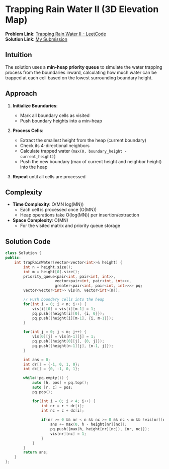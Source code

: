 # Trapping Rain Water II (3D Elevation Map)

**Problem Link**: [Trapping Rain Water II - LeetCode](https://leetcode.com/problems/trapping-rain-water-ii/)  
**Solution Link**: [My Submission](https://leetcode.com/problems/trapping-rain-water-ii/submissions/1625406945)

## Intuition
The solution uses a **min-heap priority queue** to simulate the water trapping process from the boundaries inward, calculating how much water can be trapped at each cell based on the lowest surrounding boundary height.

## Approach
1. **Initialize Boundaries**:
   - Mark all boundary cells as visited
   - Push boundary heights into a min-heap

2. **Process Cells**:
   - Extract the smallest height from the heap (current boundary)
   - Check its 4-directional neighbors
   - Calculate trapped water (`max(0, boundary_height - current_height)`)
   - Push the new boundary (max of current height and neighbor height) into the heap

3. **Repeat** until all cells are processed

## Complexity
- **Time Complexity**: O(MN log(MN))  
  - Each cell is processed once (O(MN))
  - Heap operations take O(log(MN)) per insertion/extraction
- **Space Complexity**: O(MN)  
  - For the visited matrix and priority queue storage

## Solution Code
```cpp
class Solution {
public:
    int trapRainWater(vector<vector<int>>& height) {
        int n = height.size();
        int m = height[0].size();
        priority_queue<pair<int, pair<int, int>>, 
                      vector<pair<int, pair<int, int>>>, 
                      greater<pair<int, pair<int, int>>>> pq;
        vector<vector<int>> vis(n, vector<int>(m));

        // Push boundary cells into the heap
        for(int i = 0; i < n; i++) {
            vis[i][0] = vis[i][m-1] = 1;
            pq.push({height[i][0], {i, 0}});
            pq.push({height[i][m-1], {i, m-1}});
        }

        for(int j = 0; j < m; j++) {
            vis[0][j] = vis[n-1][j] = 1;
            pq.push({height[0][j], {0, j}});
            pq.push({height[n-1][j], {n-1, j}});
        }

        int ans = 0;
        int dr[] = {-1, 0, 1, 0};
        int dc[] = {0, -1, 0, 1};

        while(!pq.empty()) {
            auto [h, pos] = pq.top();
            auto [r, c] = pos;
            pq.pop();

            for(int i = 0; i < 4; i++) {
                int nr = r + dr[i];
                int nc = c + dc[i];
                
                if(nr >= 0 && nr < n && nc >= 0 && nc < m && !vis[nr][nc]) {
                    ans += max(0, h - height[nr][nc]);
                    pq.push({max(h, height[nr][nc]), {nr, nc}});
                    vis[nr][nc] = 1;
                }
            }
        }
        return ans;
    }
};
